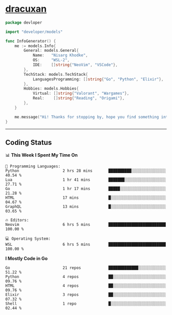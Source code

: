 <!-- Banner -->
<!--
<img src="https://i.imgur.com/mz4ym1F.png" style="max-height:550px"/>
-->

<!-- Coded Intro -->
# [dracuxan](https://bynisarg.in/)

```go
package devloper

import "developer/models"

func InfoGenerator() {
	me := models.Info{
		General: models.General{
			Name:   "Nisarg Khodke",
			OS:     "WSL-2",
			IDE:    []string{"NeoVim", "VSCode"},
		},
		TechStack: models.TechStack{
			LanguagesProgramming: []string{"Go", "Python", "Elixir"},
		},
		Hobbies: models.Hobbies{
			Virtual: []string{"Valorant", "Wargames"},
			Real:    []string{"Reading", "Origami"},
		},		
	}

	me.message("Hi! Thanks for stopping by, hope you find something interesting!") 
}
```

---

## Coding Status


<!--START_SECTION:waka-->
📊 **This Week I Spent My Time On** 

```text
💬 Programming Languages: 
Python                   2 hrs 28 mins       ██████████░░░░░░░░░░░░░░░   40.54 % 
Lua                      1 hr 41 mins        ███████░░░░░░░░░░░░░░░░░░   27.71 % 
Go                       1 hr 17 mins        █████░░░░░░░░░░░░░░░░░░░░   21.28 % 
HTML                     17 mins             █░░░░░░░░░░░░░░░░░░░░░░░░   04.67 % 
GraphQL                  13 mins             █░░░░░░░░░░░░░░░░░░░░░░░░   03.65 % 

🔥 Editors: 
Neovim                   6 hrs 5 mins        █████████████████████████   100.00 % 

💻 Operating System: 
WSL                      6 hrs 5 mins        █████████████████████████   100.00 % 
```

**I Mostly Code in Go** 

```text
Go                       21 repos            █████████████░░░░░░░░░░░░   51.22 % 
Python                   4 repos             ██░░░░░░░░░░░░░░░░░░░░░░░   09.76 % 
HTML                     4 repos             ██░░░░░░░░░░░░░░░░░░░░░░░   09.76 % 
Elixir                   3 repos             ██░░░░░░░░░░░░░░░░░░░░░░░   07.32 % 
Shell                    1 repo              █░░░░░░░░░░░░░░░░░░░░░░░░   02.44 % 
```




<!--END_SECTION:waka-->
